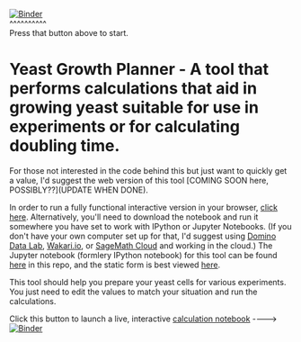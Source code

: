 [![Binder](http://mybinder.org/badge.svg)](http://mybinder.org/repo/fomightez/methods_in_yeast_genetics/notebooks/yeast_growth_planner/yeast%20growth%20planner.ipynb)  
^^^^^^^^^^  
Press that button above to start.


Yeast Growth Planner - A tool that performs calculations that aid in growing yeast suitable for use in experiments or for calculating doubling time.
===========================================================
 
For those not interested in the code behind this but just want to quickly get a value, I'd suggest the web version of this tool [COMING SOON here, POSSIBLY??](UPDATE WHEN DONE).

In order to run a fully functional interactive version in your browser, [click here](http://mybinder.org/repo/fomightez/methods_in_yeast_genetics/notebooks/yeast_growth_planner/yeast%20growth%20planner.ipynb). Alternatively, you'll need to download the notebook and run it somewhere you have set to work with IPython or Jupyter Notebooks. (If you don't have your own computer set up for that, I'd suggest using [Domino Data Lab](http://www.dominodatalab.com/), [Wakari.io](https://www.wakari.io/), or [SageMath Cloud](https://cloud.sagemath.com) and working in the cloud.) The Jupyter notebook (formlery IPython notebook) for this tool can be found [here](https://github.com/fomightez/yeast_growth_planner/blob/master/yeast%20growth%20planner.ipynb) in this repo, and the static form is best viewed [here](http://nbviewer.jupyter.org/github/fomightez/methods_in_yeast_genetics/blob/master/yeast_growth_planner/yeast%20growth%20planner.ipynb). 

This tool should help you prepare your yeast cells for various experiments. You just need to edit the values to match your situation and run the calculations.


Click this button to launch a live, interactive [calculation notebook](http://mybinder.org/repo/fomightez/methods_in_yeast_genetics/notebooks/yeast_growth_planner/yeast%20growth%20planner.ipynb) ----> [![Binder](http://mybinder.org/badge.svg)](http://mybinder.org/repo/fomightez/methods_in_yeast_genetics/notebooks/yeast_growth_planner/yeast%20growth%20planner.ipynb) 
